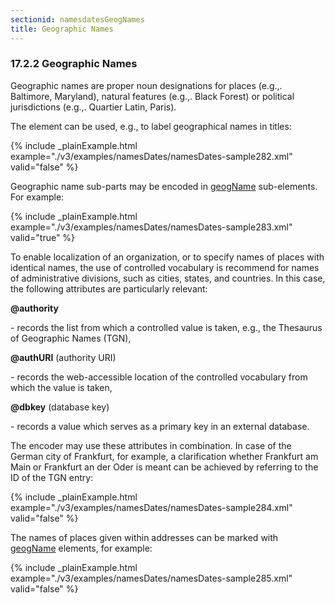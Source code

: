 ```yaml
---
sectionid: namesdatesGeogNames
title: Geographic Names
---
```



<h3 id="namesdatesGeogNames">
   <span class="headingNumber">17.2.2</span>
   <span class="head">Geographic Names</span>
</h3>


<span class="specList">
   
   <span class="specDesc"></span>
   
</span>


Geographic names are proper noun designations for places (e.g.,. Baltimore, Maryland),
natural features (e.g.,. Black Forest) or political jurisdictions (e.g.,. Quartier
Latin,
Paris).

The element can be used, e.g., to label geographical names in titles:


{% include _plainExample.html example="./v3/examples/namesDates/namesDates-sample282.xml" valid="false" %}


Geographic name sub-parts may be encoded in 
<a class="link_odd_elementSpec" href="/v3/elements/geogName">geogName</a> sub-elements.
For example:


{% include _plainExample.html example="./v3/examples/namesDates/namesDates-sample283.xml" valid="true" %}

To enable localization of an organization, or to specify names of places with identical
names, the use of controlled vocabulary is recommend for names of administrative divisions,
such as cities, states, and countries. In this case, the following attributes are
particularly relevant:


<span class="list">
   
   <span class="label">**@authority**</span>
   
   <span class="item"> - records the list from which a controlled value is taken, e.g., the Thesaurus of
      Geographic Names (TGN),
   </span>
   
   <span class="label">**@authURI** (authority URI)</span>
   
   <span class="item"> - records the web-accessible location of the controlled vocabulary from which the
      value is taken,
   </span>
   
   <span class="label">**@dbkey** (database key)</span>
   
   <span class="item"> - records a value which serves as a primary key in an external database.</span>
   
</span>
The encoder may use these attributes in combination. In case of the German city of
Frankfurt, for example, a clarification whether Frankfurt am Main or Frankfurt an
der Oder
is meant can be achieved by referring to the ID of the TGN entry:


{% include _plainExample.html example="./v3/examples/namesDates/namesDates-sample284.xml" valid="false" %}


The names of places given within addresses can be marked with 
<a class="link_odd_elementSpec" href="/v3/elements/geogName">geogName</a> elements, for example:


{% include _plainExample.html example="./v3/examples/namesDates/namesDates-sample285.xml" valid="false" %}

